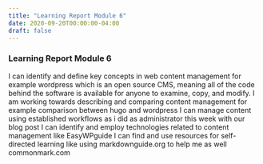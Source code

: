 ```yaml
---
title: "Learning Report Module 6"
date: 2020-09-20T00:00:00-04:00
draft: false
---
```


### Learning Report Module 6
I can identify and define key concepts in web content management for example wordpress which is an open source CMS, meaning all of the code behind the software is available for anyone to examine, copy, and modify.
I am working towards describing and comparing content management  for example comparison between hugo and wordpress 
I can manage content using established workflows as i did as administrator this week with our blog post
I can identify and employ technologies related to content management like EasyWPguide
I can find and use resources for self-directed learning like using markdownguide.org to help me as well commonmark.com
